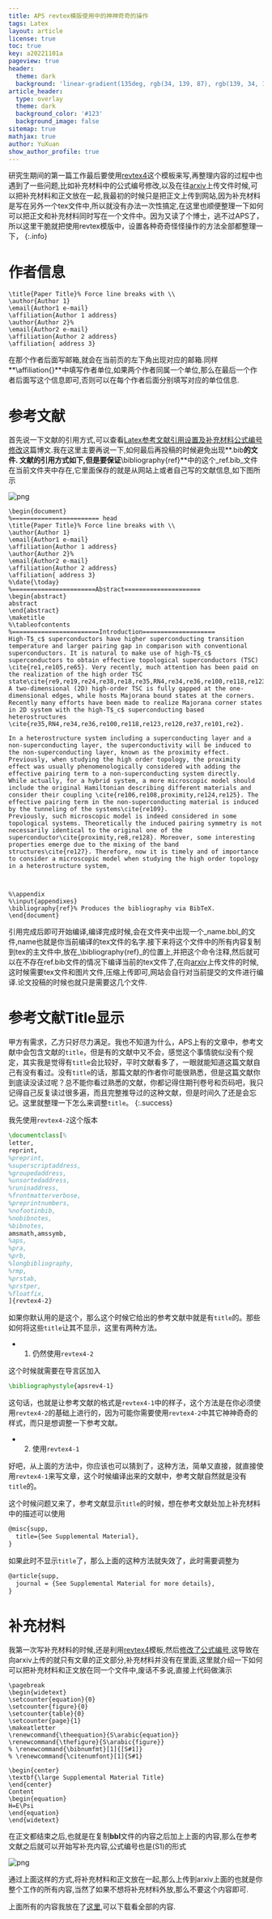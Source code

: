 ```yaml
---
title: APS revtex模版使用中的神神奇奇的操作
tags: Latex
layout: article
license: true
toc: true
key: a20221101a
pageview: true
header:
  theme: dark
  background: 'linear-gradient(135deg, rgb(34, 139, 87), rgb(139, 34, 139))'
article_header:
  type: overlay
  theme: dark
  background_color: '#123'
  background_image: false
sitemap: true
mathjax: true
author: YuXuan
show_author_profile: true
---
```

研究生期间的第一篇工作最后要使用[revtex4](https://journals.aps.org/revtex)这个模板来写,再整理内容的过程中也遇到了一些问题,比如补充材料中的公式编号修改,以及在往[arxiv](https://arxiv.org/)上传文件时候,可以把补充材料和正文放在一起,我最初的时候只是把正文上传到网站,因为补充材料是写在另外一个tex文件中,所以就没有办法一次性搞定,在这里也顺便整理一下如何可以把正文和补充材料同时写在一个文件中。因为又读了个博士，逃不过APS了，所以这里干脆就把使用revtex模版中，设置各种奇奇怪怪操作的方法全部都整理一下，
{:.info}
<!--more-->
# 作者信息
```shell
\title{Paper Title}% Force line breaks with \\
\author{Author 1}  
\email{Author1 e-mail}
\affiliation{Author 1 address}
\author{Author 2}%
\email{Author2 e-mail}
\affiliation{Author 2 address}
\affiliation{ address 3}
```

在那个作者后面写邮箱,就会在当前页的左下角出现对应的邮箱.同样**\affiliation{}**中填写作者单位,如果两个作者同属一个单位,那么在最后一个作者后面写这个信息即可,否则可以在每个作者后面分别填写对应的单位信息.


# 参考文献
首先说一下文献的引用方式,可以查看[Latex参考文献引用设置及补充材料公式编号修改](https://yxli8023.github.io/2020/07/07/latex-cite.html)这篇博文.我在这里主要再说一下,如何最后再投稿的时候避免出现**.bib**的文件.
文献的引用方式如下,但是要保证**\bibliography{ref}**中的这个_ref.bib_文件在当前文件夹中存在,它里面保存的就是从网站上或者自己写的文献信息,如下图所示

![png](/assets/images/latex/ref1.png)

```shell
\begin{document}
%======================== head
\title{Paper Title}% Force line breaks with \\
\author{Author 1}
\email{Author1 e-mail}
\affiliation{Author 1 address}
\author{Author 2}%
\email{Author2 e-mail}
\affiliation{Author 2 address}
\affiliation{ address 3}
%\date{\today}
%=======================Abstract=====================
\begin{abstract}
abstract
\end{abstract}
\maketitle
%\tableofcontents
%========================Introduction====================
High-T$_c$ superconductors have higher superconducting transition temperature and larger pairing gap in comparison with conventional superconductors. It is natural to make use of high-T$_c$ superconductors to obtain effective topological superconductors (TSC) \cite{re1,re105,re65}. Very recently, much attention has been paid on the realization of the high order TSC state\cite{re9,re19,re24,re38,re18,re35,RN4,re34,re36,re100,re118,re123,re120,re37,re101,re2,re23,re21,re32,re115,re116,re117,re119,re121,re122,re26,re10}.
A two-dimensional (2D) high-order TSC is fully gapped at the one-dimensional edges, while hosts Majorana bound states at the corners. Recently many efforts have been made to realize Majorana corner states in 2D system with the high-T$_c$ superconducting based heterostructures \cite{re35,RN4,re34,re36,re100,re118,re123,re120,re37,re101,re2}.

In a heterostructure system including a superconducting layer and a non-superconducting layer, the superconductivity will be induced to the non-superconducting layer, known as the proximity effect.
Previously, when studying the high order topology, the proximity effect was usually phenomenologically considered with adding the effective pairing term to a non-superconducting system directly.
While actually, for a hybrid system, a more microscopic model should include the original Hamiltonian describing different materials and consider their coupling \cite{re106,re108,proximity,re124,re125}. The effective pairing term in the non-superconducting material is induced by the tunneling of the systems\cite{re109}.
Previously, such microscopic model is indeed considered in some topological systems. Theoretically the induced pairing symmetry is not necessarily identical to the original one of the superconductor\cite{proximity,re8,re128}. Moreover, some interesting properties emerge due to the mixing of the band structures\cite{re127}. Therefore, now it is timely and of importance to consider a microscopic model when studying the high order topology in a heterostructure system, 



%\appendix
%\input{appendixes}
\bibliography{ref}% Produces the bibliography via BibTeX.
\end{document}
```
引用完成后即可开始编译,编译完成时候,会在文件夹中出现一个_name.bbl_的文件,name也就是你当前编译的tex文件的名字.接下来将这个文件中的所有内容复制到tex的主文件中,放在_\bibliography{ref}_的位置上,并把这个命令注释,然后就可以在不存在ref.bib文件的情况下编译当前的tex文件了,在向[arxiv](https://arxiv.org/)上传文件的时候,这时候需要tex文件和图片文件,压缩上传即可,网站会自行对当前提交的文件进行编译.论文投稿的时候也就只是需要这几个文件.

# 参考文献Title显示

甲方有需求，乙方只好尽力满足。我也不知道为什么，APS上有的文章中，参考文献中会包含文献的`title`，但是有的文献中又不会，感觉这个事情貌似没有个规定，其实我是觉得有`title`会比较好，平时文献看多了，一眼就能知道这篇文献自己有没有看过。没有`title`的话，那篇文献的作者你可能很熟悉，但是这篇文献你到底读没读过呢？总不能你看过熟悉的文献，你都记得住期刊卷号和页码吧，我只记得自己反复读过很多遍，而且完整推导过的这种文献，但是时间久了还是会忘记。这里就整理一下怎么来调整`title`。
{:.success}

我先使用`revtex4-2`这个版本
```tex
\documentclass[%
letter,
reprint,
%preprint,
%superscriptaddress,
%groupedaddress,
%unsortedaddress,
%runinaddress,
%frontmatterverbose,
%preprintnumbers,
%nofootinbib,
%nobibnotes,
%bibnotes,
amsmath,amssymb,
%aps,
%pra,
%prb,
%longbibliography,
%rmp,
%prstab,
%prstper,
%floatfix,
]{revtex4-2}
```
如果你默认用的是这个，那么这个时候它给出的参考文献中就是有`title`的。那些如何将这些`title`让其不显示，这里有两种方法。

- 1. 仍然使用`revtex4-2`

这个时候就需要在导言区加入
```tex
\bibliographystyle{apsrev4-1}
```
这句话，也就是让参考文献的格式是`revtex4-1`中的样子，这个方法是在你必须使用`revtex4-2`的基础上进行的，因为可能你需要使用`revtex4-2`中其它神神奇奇的样式，而只是想调整一下参考文献。

- 2. 使用`revtex4-1`

好吧，从上面的方法中，你应该也可以猜到了，这种方法，简单又直接，就直接使用`revtex4-1`来写文章，这个时候编译出来的文献中，参考文献自然就是没有`title`的。

这个时候问题又来了，参考文献显示`title`的时候，想在参考文献处加上补充材料中的描述可以使用
```tex
@misc{supp,
  title={See Supplemental Material},
}
```
如果此时不显示`title`了，那么上面的这种方法就失效了，此时需要调整为
```tex
@article{supp,
  journal = {See Supplemental Material for more details},
}
```

# 补充材料
我第一次写补充材料的时候,还是利用[revtex4](https://journals.aps.org/revtex)模板,然后[修改了公式编号](https://yxli8023.github.io/2020/07/07/latex-cite.html),这导致在向arxiv上传的就只有文章的正文部分,补充材料并没有在里面,这里就介绍一下如何可以把补充材料和正文放在同一个文件中,废话不多说,直接上代码做演示
```shell
\pagebreak
\begin{widetext}
\setcounter{equation}{0}
\setcounter{figure}{0}
\setcounter{table}{0}
\setcounter{page}{1}
\makeatletter
\renewcommand{\theequation}{S\arabic{equation}}
\renewcommand{\thefigure}{S\arabic{figure}}
% \renewcommand{\bibnumfmt}[1]{[S#1]}
% \renewcommand{\citenumfont}[1]{S#1}

\begin{center}
\textbf{\large Supplemental Material Title}
\end{center}
Content
\begin{equation}
H=E\Psi
\end{equation}
\end{widetext}

```
在正文都结束之后,也就是在复制**bbl**文件的内容之后加上上面的内容,那么在参考文献之后就可以开始写补充内容,公式编号也是(S1)的形式

![png](/assets/images/latex/ref1.png)

通过上面这样的方式,将补充材料和正文放在一起,那么上传到arxiv上面的也就是你整个工作的所有内容,当然了如果不想将补充材料外放,那么不要这个内容即可.

上面所有的内容我放在了[这里](/assets/pdf/revtex.zip),可以下载看全部的内容.